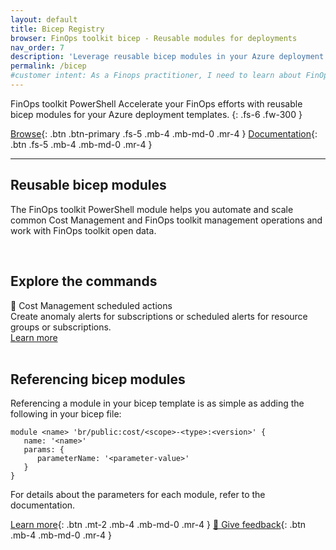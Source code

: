 ```yaml
---
layout: default
title: Bicep Registry
browser: FinOps toolkit bicep - Reusable modules for deployments
nav_order: 7
description: 'Leverage reusable bicep modules in your Azure deployment templates to accelerate your FinOps efforts.'
permalink: /bicep
#customer intent: As a Finops practitioner, I need to learn about FinOps hubs
---
```


<span class="fs-9 d-block mb-4">FinOps toolkit PowerShell</span>
Accelerate your FinOps efforts with reusable bicep modules for your Azure deployment templates.
{: .fs-6 .fw-300 }

[Browse](#deploy){: .btn .btn-primary .fs-5 .mb-4 .mb-md-0 .mr-4 }
[Documentation](https://learn.microsoft.com/cloud-computing/finops/toolkit/bicep-registry/modules){: .btn .fs-5 .mb-4 .mb-md-0 .mr-4 }

---

<a name="overview"></a>

## Reusable bicep modules

The FinOps toolkit PowerShell module helps you automate and scale common Cost Management and FinOps toolkit management operations and work with FinOps toolkit open data.

<br>

<!--
<a name="whats-new"></a>

## What's new in February 2025 (v0.8)

TODO

[See all changes](https://aka.ms/ftk/changes#bicep-registry-modules-v08){: .btn .mb-4 .mb-md-0 .mr-4 }

<br>
-->

<a name="features"></a>

## Explore the commands

<div class="ftk-gallery">
    <div class="ftk-tile">
        <div>📨 Cost Management scheduled actions</div>
        <div>Create anomaly alerts for subscriptions or scheduled alerts for resource groups or subscriptions.</div>
        <a class="btn mb-4 mb-md-0 mr-4" href="https://learn.microsoft.com/cloud-computing/finops/toolkit/bicep-registry/scheduled-actions">Learn more</a>
    </div>
</div>

<br>

<a name="deploy"></a>
<a name="download"></a>
<a name="install"></a>
<a name="docs"></a>

## Referencing bicep modules

Referencing a module in your bicep template is as simple as adding the following in your bicep file:

```bicep
module <name> 'br/public:cost/<scope>-<type>:<version>' {
   name: '<name>'
   params: {
      parameterName: '<parameter-value>'
   }
}
```

For details about the parameters for each module, refer to the documentation.

[Learn more](https://learn.microsoft.com/cloud-computing/finops/toolkit/bicep-registry/modules){: .btn .mt-2 .mb-4 .mb-md-0 .mr-4 }
[💜 Give feedback](https://portal.azure.com/#view/HubsExtension/InProductFeedbackBlade/extensionName/FinOpsToolkit/cesQuestion/How%20easy%20or%20hard%20is%20it%20to%20use%20FinOps%20toolkit%20bicep%20modules%3F/cvaQuestion/How%20valuable%20are%20FinOps%20toolkit%20bicep%20modules%3F/surveyId/FTK0.8/bladeName/Bicep/featureName/Marketing.Docs){: .btn .mb-4 .mb-md-0 .mr-4 }

<br>
